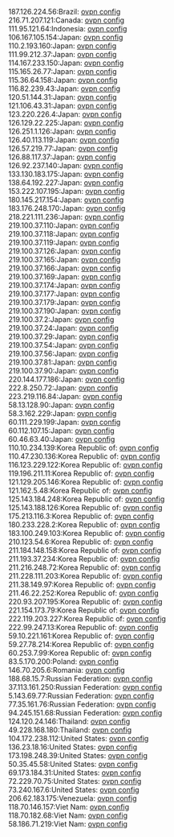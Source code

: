 187.126.224.56:Brazil: [ovpn config](vpn/187_126_224_56.ovpn)  
216.71.207.121:Canada: [ovpn config](vpn/216_71_207_121.ovpn)  
111.95.121.64:Indonesia: [ovpn config](vpn/111_95_121_64.ovpn)  
106.167.105.154:Japan: [ovpn config](vpn/106_167_105_154.ovpn)  
110.2.193.160:Japan: [ovpn config](vpn/110_2_193_160.ovpn)  
111.99.212.37:Japan: [ovpn config](vpn/111_99_212_37.ovpn)  
114.167.233.150:Japan: [ovpn config](vpn/114_167_233_150.ovpn)  
115.165.26.77:Japan: [ovpn config](vpn/115_165_26_77.ovpn)  
115.36.64.158:Japan: [ovpn config](vpn/115_36_64_158.ovpn)  
116.82.239.43:Japan: [ovpn config](vpn/116_82_239_43.ovpn)  
120.51.144.31:Japan: [ovpn config](vpn/120_51_144_31.ovpn)  
121.106.43.31:Japan: [ovpn config](vpn/121_106_43_31.ovpn)  
123.220.226.4:Japan: [ovpn config](vpn/123_220_226_4.ovpn)  
126.129.22.225:Japan: [ovpn config](vpn/126_129_22_225.ovpn)  
126.251.1.126:Japan: [ovpn config](vpn/126_251_1_126.ovpn)  
126.40.113.119:Japan: [ovpn config](vpn/126_40_113_119.ovpn)  
126.57.219.77:Japan: [ovpn config](vpn/126_57_219_77.ovpn)  
126.88.117.37:Japan: [ovpn config](vpn/126_88_117_37.ovpn)  
126.92.237.140:Japan: [ovpn config](vpn/126_92_237_140.ovpn)  
133.130.183.175:Japan: [ovpn config](vpn/133_130_183_175.ovpn)  
138.64.192.227:Japan: [ovpn config](vpn/138_64_192_227.ovpn)  
153.222.107.195:Japan: [ovpn config](vpn/153_222_107_195.ovpn)  
180.145.217.154:Japan: [ovpn config](vpn/180_145_217_154.ovpn)  
183.176.248.170:Japan: [ovpn config](vpn/183_176_248_170.ovpn)  
218.221.111.236:Japan: [ovpn config](vpn/218_221_111_236.ovpn)  
219.100.37.110:Japan: [ovpn config](vpn/219_100_37_110.ovpn)  
219.100.37.118:Japan: [ovpn config](vpn/219_100_37_118.ovpn)  
219.100.37.119:Japan: [ovpn config](vpn/219_100_37_119.ovpn)  
219.100.37.126:Japan: [ovpn config](vpn/219_100_37_126.ovpn)  
219.100.37.165:Japan: [ovpn config](vpn/219_100_37_165.ovpn)  
219.100.37.166:Japan: [ovpn config](vpn/219_100_37_166.ovpn)  
219.100.37.169:Japan: [ovpn config](vpn/219_100_37_169.ovpn)  
219.100.37.174:Japan: [ovpn config](vpn/219_100_37_174.ovpn)  
219.100.37.177:Japan: [ovpn config](vpn/219_100_37_177.ovpn)  
219.100.37.179:Japan: [ovpn config](vpn/219_100_37_179.ovpn)  
219.100.37.190:Japan: [ovpn config](vpn/219_100_37_190.ovpn)  
219.100.37.2:Japan: [ovpn config](vpn/219_100_37_2.ovpn)  
219.100.37.24:Japan: [ovpn config](vpn/219_100_37_24.ovpn)  
219.100.37.29:Japan: [ovpn config](vpn/219_100_37_29.ovpn)  
219.100.37.54:Japan: [ovpn config](vpn/219_100_37_54.ovpn)  
219.100.37.56:Japan: [ovpn config](vpn/219_100_37_56.ovpn)  
219.100.37.81:Japan: [ovpn config](vpn/219_100_37_81.ovpn)  
219.100.37.90:Japan: [ovpn config](vpn/219_100_37_90.ovpn)  
220.144.177.186:Japan: [ovpn config](vpn/220_144_177_186.ovpn)  
222.8.250.72:Japan: [ovpn config](vpn/222_8_250_72.ovpn)  
223.219.116.84:Japan: [ovpn config](vpn/223_219_116_84.ovpn)  
58.13.128.90:Japan: [ovpn config](vpn/58_13_128_90.ovpn)  
58.3.162.229:Japan: [ovpn config](vpn/58_3_162_229.ovpn)  
60.111.229.199:Japan: [ovpn config](vpn/60_111_229_199.ovpn)  
60.112.107.15:Japan: [ovpn config](vpn/60_112_107_15.ovpn)  
60.46.63.40:Japan: [ovpn config](vpn/60_46_63_40.ovpn)  
110.10.234.139:Korea Republic of: [ovpn config](vpn/110_10_234_139.ovpn)  
110.47.230.136:Korea Republic of: [ovpn config](vpn/110_47_230_136.ovpn)  
116.123.229.122:Korea Republic of: [ovpn config](vpn/116_123_229_122.ovpn)  
119.196.211.11:Korea Republic of: [ovpn config](vpn/119_196_211_11.ovpn)  
121.129.205.146:Korea Republic of: [ovpn config](vpn/121_129_205_146.ovpn)  
121.162.5.48:Korea Republic of: [ovpn config](vpn/121_162_5_48.ovpn)  
125.143.184.248:Korea Republic of: [ovpn config](vpn/125_143_184_248.ovpn)  
125.143.188.126:Korea Republic of: [ovpn config](vpn/125_143_188_126.ovpn)  
175.213.116.3:Korea Republic of: [ovpn config](vpn/175_213_116_3.ovpn)  
180.233.228.2:Korea Republic of: [ovpn config](vpn/180_233_228_2.ovpn)  
183.100.249.103:Korea Republic of: [ovpn config](vpn/183_100_249_103.ovpn)  
210.123.54.6:Korea Republic of: [ovpn config](vpn/210_123_54_6.ovpn)  
211.184.148.158:Korea Republic of: [ovpn config](vpn/211_184_148_158.ovpn)  
211.193.37.234:Korea Republic of: [ovpn config](vpn/211_193_37_234.ovpn)  
211.216.248.72:Korea Republic of: [ovpn config](vpn/211_216_248_72.ovpn)  
211.228.111.203:Korea Republic of: [ovpn config](vpn/211_228_111_203.ovpn)  
211.38.149.97:Korea Republic of: [ovpn config](vpn/211_38_149_97.ovpn)  
211.46.22.252:Korea Republic of: [ovpn config](vpn/211_46_22_252.ovpn)  
220.93.207.195:Korea Republic of: [ovpn config](vpn/220_93_207_195.ovpn)  
221.154.173.79:Korea Republic of: [ovpn config](vpn/221_154_173_79.ovpn)  
222.119.203.227:Korea Republic of: [ovpn config](vpn/222_119_203_227.ovpn)  
222.99.247.13:Korea Republic of: [ovpn config](vpn/222_99_247_13.ovpn)  
59.10.221.161:Korea Republic of: [ovpn config](vpn/59_10_221_161.ovpn)  
59.27.78.214:Korea Republic of: [ovpn config](vpn/59_27_78_214.ovpn)  
60.253.7.99:Korea Republic of: [ovpn config](vpn/60_253_7_99.ovpn)  
83.5.170.200:Poland: [ovpn config](vpn/83_5_170_200.ovpn)  
146.70.205.6:Romania: [ovpn config](vpn/146_70_205_6.ovpn)  
188.68.15.7:Russian Federation: [ovpn config](vpn/188_68_15_7.ovpn)  
37.113.161.250:Russian Federation: [ovpn config](vpn/37_113_161_250.ovpn)  
5.143.69.77:Russian Federation: [ovpn config](vpn/5_143_69_77.ovpn)  
77.35.161.76:Russian Federation: [ovpn config](vpn/77_35_161_76.ovpn)  
94.245.151.68:Russian Federation: [ovpn config](vpn/94_245_151_68.ovpn)  
124.120.24.146:Thailand: [ovpn config](vpn/124_120_24_146.ovpn)  
49.228.168.180:Thailand: [ovpn config](vpn/49_228_168_180.ovpn)  
104.172.238.112:United States: [ovpn config](vpn/104_172_238_112.ovpn)  
136.23.18.16:United States: [ovpn config](vpn/136_23_18_16.ovpn)  
173.198.248.39:United States: [ovpn config](vpn/173_198_248_39.ovpn)  
50.35.45.58:United States: [ovpn config](vpn/50_35_45_58.ovpn)  
69.173.184.31:United States: [ovpn config](vpn/69_173_184_31.ovpn)  
72.229.70.75:United States: [ovpn config](vpn/72_229_70_75.ovpn)  
73.240.167.6:United States: [ovpn config](vpn/73_240_167_6.ovpn)  
206.62.183.175:Venezuela: [ovpn config](vpn/206_62_183_175.ovpn)  
118.70.146.157:Viet Nam: [ovpn config](vpn/118_70_146_157.ovpn)  
118.70.182.68:Viet Nam: [ovpn config](vpn/118_70_182_68.ovpn)  
58.186.71.219:Viet Nam: [ovpn config](vpn/58_186_71_219.ovpn)  
